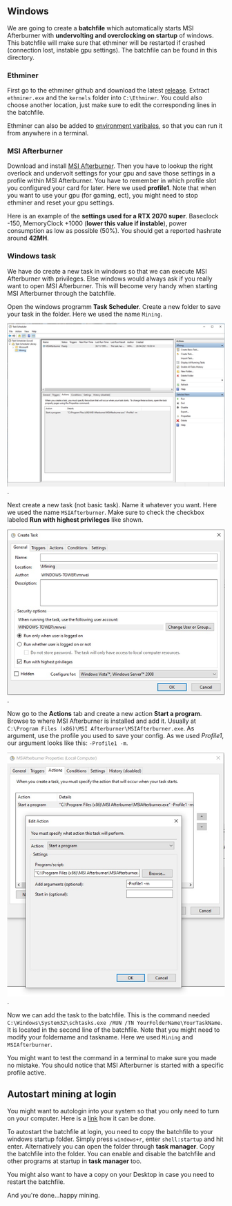 ## Windows

We are going to create a **batchfile** which automatically starts MSI Afterburner with **undervolting and overclocking on startup** of windows. This batchfile will make sure that ethminer will be restarted if crashed (connection lost, instable gpu settings). The batchfile can be found in this directory.

### Ethminer

First go to the ethminer github and download the latest [release](https://github.com/ethereum-mining/ethminer/releases).
Extract `ethminer.exe` and the `kernels` folder into `C:\Ethminer`.
You could also choose another location, just make sure to edit the corresponding lines in the batchfile.

Ethminer can also be added to [environment varibales](https://superuser.com/questions/284342/what-are-path-and-other-environment-variables-and-how-can-i-set-or-use-them), so that you can run it from anywhere in a terminal.

### MSI Afterburner

Download and install [MSI Afterburner](https://www.msi.com/Landing/afterburner/graphics-cards).
Then you have to lookup the right overlock and undervolt settings for your gpu and save those settings in a profile within MSI Afterburner.
You have to remember in which profile slot you configured your card for later. Here we used **profile1**. Note that when you want to use your gpu (for gaming, ect), you might need to stop ethminer and reset your gpu settings.

Here is an example of the **settings used for a RTX 2070 super**. Baseclock -150, MemoryClock +1000 (**lower this value if instable**), power consumption as low as possible (50%). You should get a reported hashrate around **42MH**.

### Windows task

We have do create a new task in windows so that we can execute MSI Afterburner with privileges. Else windows would always ask if you really want to open MSI Afterburner. This will become very handy when starting MSI Afterburner through the batchfile.

Open the windows programm **Task Scheduler**.
Create a new folder to save your task in the folder. Here we used the name `Mining`.

![Task Scheduler](.src/tasksch.jpeg).

Next create a new task (not basic task). Name it whatever you want. Here we used the name `MSIAfterburner`. Make sure to check the checkbox labeled **Run with highest privileges** like shown.

![Create task](.src/createtask.jpeg).

Now go to the **Actions** tab and create a new action **Start a program**.
Browse to where MSI Afterburner is installed and add it. Usually at `C:\Program Files (x86)\MSI Afterburner\MSIAfterburner.exe`.
As argument, use the profile you used to save your config. As we used *Profile1*, our argument looks like this: `-Profile1 -m`.

![Create action](.src/action.jpeg).

Now we can add the task to the batchfile. This is the command needed `C:\Windows\System32\schtasks.exe /RUN /TN YourFolderName\YourTaskName`. It is located in the second line of the batchfile. Note that you might need to modify your foldername and taskname. Here we used `Mining` and `MSIAfterburner`.

You might want to test the command in a terminal to make sure you made no mistake. You should notice that MSI Afterburner is started with a specific profile active.

## Autostart mining at login

You might want to autologin into your system so that you only need to turn on your computer. Here is a [link](https://docs.microsoft.com/en-us/troubleshoot/windows-server/user-profiles-and-logon/turn-on-automatic-logon) how it can be done.

To autostart the batchfile at login, you need to copy the batchfile to your windows startup folder.
Simply press `windows+r`, enter `shell:startup` and hit enter. Alternatively you can open the folder through **task manager**.
Copy the batchfile into the folder.
You can enable and disable the batchfile and other programs at startup in **task manager** too.

You might also want to have a copy on your Desktop in case you need to restart the batchfile. 

And you're done...happy mining.